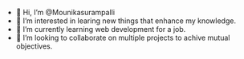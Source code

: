 - 👋 Hi, I’m @Mounikasurampalli
- 👀 I’m interested in learing new things that enhance my knowledge.
- 🌱 I’m currently learning web development for a job.
- 💞️ I’m looking to collaborate on multiple projects to achive mutual objectives.


<!---
Mounikasurampalli/Mounikasurampalli is a ✨ special ✨ repository because its `README.md` (this file) appears on your GitHub profile.
You can click the Preview link to take a look at your changes.
--->
